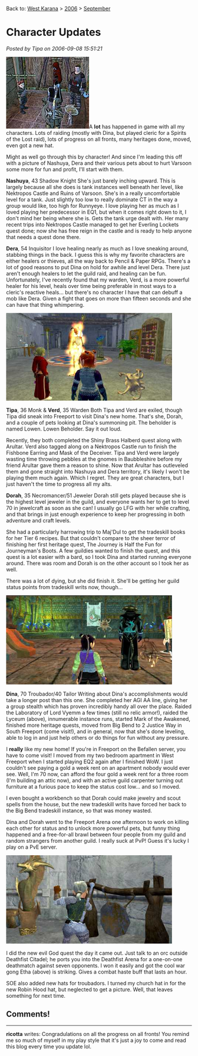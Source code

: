Back to: [West Karana](/posts/westkarana.md) > [2006](/posts/2006/westkarana.md) > [September](./westkarana.md)
# Character Updates

*Posted by Tipa on 2006-09-08 15:51:21*

![Nashuya, Dera and Friends prepare to hurt Varsoon some more.](../../../uploads/2006/09/nash-dera-coi.jpg)A **lot** has happened in game with all my characters. Lots of raiding (mostly with Dina, but played cleric for a Spirits of the Lost raid), lots of progress on all fronts, many heritages done, moved, even got a new hat.

Might as well go through this by character! And since I'm leading this off with a picture of Nashuya, Dera and their various pets about to hurt Varsoon some more for fun and profit, I'll start with them.

**Nashuya**, 43 Shadow Knight
She's just barely inching upward. This is largely because all she does is tank instances well beneath her level, like Nektropos Castle and Ruins of Varsoon. She's in a really uncomfortable level for a tank. Just slightly too low to really dominate CT in the way a group would like, too high for Runnyeye. I love playing her as much as I loved playing her predecessor in EQ1, but when it comes right down to it, I don't mind her being where she is. Gets the tank urge dealt with. Her many recent trips into Nektropos Castle managed to get her Everling Lockets quest done; now she has free reign in the castle and is ready to help anyone that needs a quest done there.

**Dera**, 54 Inquisitor
I love healing nearly as much as I love sneaking around, stabbing things in the back. I guess this is why my favorite characters are either healers or thieves, all the way back to Pencil & Paper RPGs. There's a lot of good reasons to put Dina on hold for awhile and level Dera. There just aren't enough healers to let the guild raid, and healing can be fun. Unfortunately, I've recently found that my warden, Verd, is a more powerful healer for his level, heals over time being preferable in most ways to a cleric's reactive heals... but there's no character I have that can debuff a mob like Dera. Given a fight that goes on more than fifteen seconds and she can have that thing whimpering.

![Dorah and Tipa in the new house](../../../uploads/2006/09/dorah-tipa-inn2.jpg)

**Tipa**, 36 Monk & **Verd**, 35 Warden
Both Tipa and Verd are exiled, though Tipa did sneak into Freeport to visit Dina's new home. That's she, Dorah, and a couple of pets looking at Dina's summoning pit. The beholder is named Lowen. Lowen Beholder. Say it out loud.

Recently, they both completed the Shiny Brass Halberd quest along with Arultar. Verd also tagged along on a Nektropos Castle run to finish the Fishbone Earring and Mask of the Deceiver. Tipa and Verd were largely wasting time throwing pebbles at the gnomes in Baubbleshire before my friend Arultar gave them a reason to shine. Now that Arultar has outleveled them and gone straight into Nashuya and Dera territory, it's likely I won't be playing them much again. Which I regret. They are great characters, but I just haven't the time to progress all my alts.

**Dorah**, 35 Necromancer/51 Jeweler
Dorah still gets played because she is the highest level jeweler in the guild, and everyone wants her to get to level 70 in jewelcraft as soon as she can! I usually go LFG with her while crafting, and that brings in just enough experience to keep her progressing in both adventure and craft levels.

She had a particularly harrowing trip to Maj'Dul to get the tradeskill books for her Tier 6 recipes. But that couldn't compare to the sheer terror of finishing her first heritage quest, The Journey is Half the Fun for Journeyman's Boots. A few guildies wanted to finish the quest, and this quest is a lot easier with a bard, so I took Dina and started running everyone around. There was room and Dorah is on the other account so I took her as well.

There was a lot of dying, but she did finish it. She'll be getting her guild status points from tradeskill writs now, though...

![Dina in the Lyceum](../../../uploads/2006/09/dina-lyceum.jpg)

**Dina**, 70 Troubador/40 Tailor
Writing about Dina's accomplishments would take a longer post than this one. She completed her AGI AA line, giving her a group stealth which has proven incredibly handy all over the place. Raided the Laboratory of Lord Vyemm a few times (still no relic armor!), raided the Lyceum (above), innumerable instance runs, started Mark of the Awakened, finished more heritage quests, moved from Big Bend to 2 Justice Way in South Freeport (come visit!), and in general, now that she's done leveling, able to log in and just help others or do things for fun without any pressure.

I **really** like my new home! If you're in Freeport on the Befallen server, you have to come visit! I moved from my two bedroom apartment in West Freeport when I started playing EQ2 again after I finished WoW. I just couldn't see paying a gold a week rent on an apartment nobody would ever see. Well, I'm 70 now, can afford the four gold a week rent for a three room (I'm building an attic now), and with an active guild carpenter turning out furniture at a furious pace to keep the status cost low... and so I moved.

I even bought a workbench so that Dorah could make jewelry and scout spells from the house, but the new tradeskill writs have forced her back to the Big Bend tradeskill instance, so that was money wasted.

Dina and Dorah went to the Freeport Arena one afternoon to work on killing each other for status and to unlock more powerful pets, but funny thing happened and a free-for-all brawl between four people from my guild and random strangers from another guild. I really suck at PvP! Guess it's lucky I play on a PvE server.

![Etha hitting gong from the War quest](../../../uploads/2006/09/etha-hitting-gong.jpg)

I did the new evil God quest the day it came out. Just talk to an orc outside Deathfist Citadel; he ports you into the Deathfist Arena for a one-on-one deathmatch against seven opponents. I won it easily and got the cool war gong Etha (above) is striking. Gives a combat haste buff that lasts an hour.

SOE also added new hats for troubadors. I turned my church hat in for the new Robin Hood hat, but neglected to get a picture. Well, that leaves something for next time.
## Comments!

---

**ricotta** writes: Congradulations on all the progress on all fronts! You remind me so much of myself in my play style that it's just a joy to come and read this blog every time you update lol.

